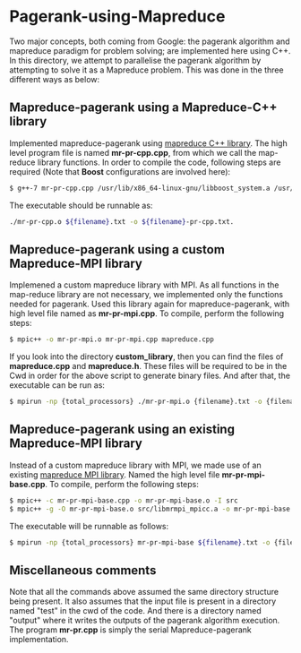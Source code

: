 # Pagerank-using-Mapreduce

Two major concepts, both coming from Google: the pagerank algorithm and mapreduce paradigm for problem solving; are implemented here using C++. In this directory, we attempt to parallelise the pagerank algorithm by attempting to solve it as a Mapreduce problem. This was done in the three different ways as below:

## Mapreduce-pagerank using a Mapreduce-C++ library
Implemented mapreduce-pagerank using [mapreduce C++ library](https://github.com/cdmh/mapreduce). The high level program file is named **mr-pr-cpp.cpp**, from which we call the map-reduce library functions. In order to compile the code, following steps are required (Note that **Boost** configurations are involved here):
```sh
$ g++-7 mr-pr-cpp.cpp /usr/lib/x86_64-linux-gnu/libboost_system.a /usr/lib/x86_64-linux-gnu/libboost_iostreams.a /usr/lib/x86_64-linux-gnu/libboost_filesystem.a -pthread -o mr-pr-cpp.o
```

The executable should be runnable as:
```sh
./mr-pr-cpp.o ${filename}.txt -o ${filename}-pr-cpp.txt. 
```

## Mapreduce-pagerank using a custom Mapreduce-MPI library
Implemened a custom mapreduce library with MPI. As all functions in the map-reduce library are not necessary, we implemented only the functions needed for pagerank. Used this library again for mapreduce-pagerank, with high level file named as **mr-pr-mpi.cpp**. To compile, perform the following steps:
```sh
$ mpic++ -o mr-pr-mpi.o mr-pr-mpi.cpp mapreduce.cpp
```

If you look into the directory **custom_library**, then you can find the files of **mapreduce.cpp** and **mapreduce.h**. These files will be required to be in the Cwd in order for the above script to generate binary files. And after that, the executable can be run as:
```sh
$ mpirun -np {total_processors} ./mr-pr-mpi.o {filename}.txt -o {filename}-pr-mpi.txt
```

## Mapreduce-pagerank using an existing Mapreduce-MPI library
Instead of a custom mapreduce library with MPI, we made use of an existing [mapreduce MPI library](https://mapreduce.sandia.gov/). Named the high level file **mr-pr-mpi-base.cpp**. To compile, perform the following steps:
```sh
$ mpic++ -c mr-pr-mpi-base.cpp -o mr-pr-mpi-base.o -I src
$ mpic++ -g -O mr-pr-mpi-base.o src/libmrmpi_mpicc.a -o mr-pr-mpi-base
```

The executable will be runnable as follows:
```sh
$ mpirun -np {total_processors} mr-pr-mpi-base ${filename}.txt -o {filename}-pr-mpi-base.txt
```

## Miscellaneous comments
Note that all the commands above assumed the same directory structure being present. It also assumes that the input file is present in a directory named "test" in the cwd of the code. And there is a directory named "output" where it writes the outputs of the pagerank algorithm execution. The program **mr-pr.cpp** is simply the serial Mapreduce-pagerank implementation.

